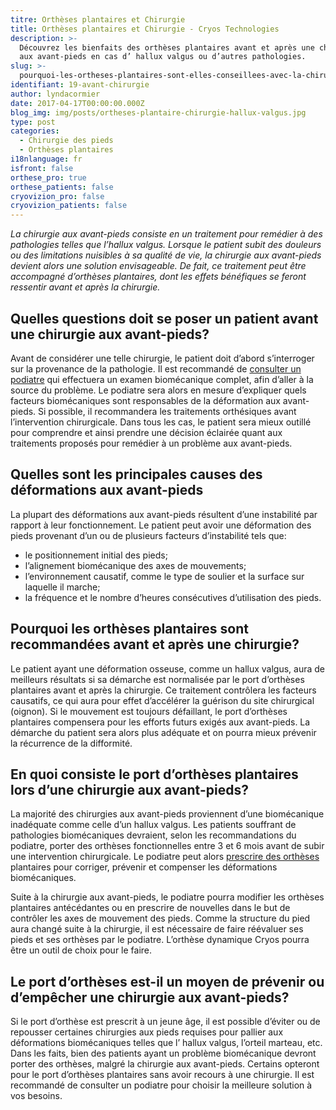 ```yaml
---
titre: Orthèses plantaires et Chirurgie
title: Orthèses plantaires et Chirurgie - Cryos Technologies
description: >-
  Découvrez les bienfaits des orthèses plantaires avant et après une chirurgie
  aux avant-pieds en cas d’ hallux valgus ou d’autres pathologies.
slug: >-
  pourquoi-les-ortheses-plantaires-sont-elles-conseillees-avec-la-chirurgie-aux-avant-pieds/
identifiant: 19-avant-chirurgie
author: lyndacormier
date: 2017-04-17T00:00:00.000Z
blog_img: img/posts/ortheses-plantaire-chirurgie-hallux-valgus.jpg
type: post
categories:
  - Chirurgie des pieds
  - Orthèses plantaires
i18nlanguage: fr
isfront: false
orthese_pro: true
orthese_patients: false
cryovizion_pro: false
cryovizion_patients: false
---
```


*La chirurgie aux avant-pieds consiste en un traitement pour remédier à des pathologies telles que l’hallux valgus. Lorsque le patient subit des douleurs ou des limitations nuisibles à sa qualité de vie, la chirurgie aux avant-pieds devient alors une solution envisageable. De fait, ce traitement peut être accompagné d’orthèses plantaires, dont les effets bénéfiques se feront ressentir avant et après la chirurgie.*

## Quelles questions doit se poser un patient avant une chirurgie aux avant-pieds?

Avant de considérer une telle chirurgie, le patient doit d’abord s’interroger sur la provenance de la pathologie. Il est recommandé de [consulter un podiatre](http://www.cryos.com/trouver-une-clinique/) qui effectuera un examen biomécanique complet, afin d’aller à la source du problème. Le podiatre sera alors en mesure d’expliquer quels facteurs biomécaniques sont responsables de la déformation aux avant-pieds. Si possible, il recommandera les traitements orthésiques avant l’intervention chirurgicale. Dans tous les cas, le patient sera mieux outillé pour comprendre et ainsi prendre une décision éclairée quant aux traitements proposés pour remédier à un problème aux avant-pieds.

## Quelles sont les principales causes des déformations aux avant-pieds

La plupart des déformations aux avant-pieds résultent d’une instabilité par rapport à leur fonctionnement. Le patient peut avoir une déformation des pieds provenant d’un ou de plusieurs facteurs d’instabilité tels que:

- le positionnement initial des pieds;
- l’alignement biomécanique des axes de mouvements;
- l’environnement causatif, comme le type de soulier et la surface sur laquelle il marche;
- la fréquence et le nombre d’heures consécutives d’utilisation des pieds.

## Pourquoi les orthèses plantaires sont recommandées avant et après une chirurgie?

Le patient ayant une déformation osseuse, comme un hallux valgus, aura de meilleurs résultats si sa démarche est normalisée par le port d’orthèses plantaires avant et après la chirurgie. Ce traitement contrôlera les facteurs causatifs, ce qui aura pour effet d’accélérer la guérison du site chirurgical (oignon). Si le mouvement est toujours défaillant, le port d’orthèses plantaires compensera pour les efforts futurs exigés aux avant-pieds. La démarche du patient sera alors plus adéquate et on pourra mieux prévenir la récurrence de la difformité.

## En quoi consiste le port d’orthèses plantaires lors d’une chirurgie aux avant-pieds?

La majorité des chirurgies aux avant-pieds proviennent d’une biomécanique inadéquate comme celle d’un hallux valgus. Les patients souffrant de pathologies biomécaniques devraient, selon les recommandations du podiatre, porter des orthèses fonctionnelles entre 3 et 6 mois avant de subir une intervention chirurgicale. Le podiatre peut alors [prescrire des orthèses](http://www.cryos.com/patients/ortheses/) plantaires pour corriger, prévenir et compenser les déformations biomécaniques.

Suite à la chirurgie aux avant-pieds, le podiatre pourra modifier les orthèses plantaires antécédantes ou en prescrire de nouvelles dans le but de contrôler les axes de mouvement des pieds. Comme la structure du pied aura changé suite à la chirurgie, il est nécessaire de faire réévaluer ses pieds et ses orthèses par le podiatre. L’orthèse dynamique Cryos pourra être un outil de choix pour le faire.

## Le port d’orthèses est-il un moyen de prévenir ou d’empêcher une chirurgie aux avant-pieds?

Si le port d’orthèse est prescrit à un jeune âge, il est possible d’éviter ou de repousser certaines chirurgies aux pieds requises pour pallier aux déformations biomécaniques telles que l’ hallux valgus, l’orteil marteau, etc. Dans les faits, bien des patients ayant un problème biomécanique devront porter des orthèses, malgré la chirurgie aux avant-pieds. Certains opteront pour le port d’orthèses plantaires sans avoir recours à une chirurgie. Il est recommandé de consulter un podiatre pour choisir la meilleure solution à vos besoins.
